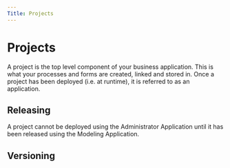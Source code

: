 ```yaml
---
Title: Projects
--- 
```


# Projects
A project is the top level component of your business application. This is what your processes and forms are created, linked and stored in. Once a project has been deployed (i.e. at runtime), it is referred to as an application. 

## Releasing
A project cannot be deployed using the Administrator Application until it has been released using the Modeling Application. 

## Versioning


